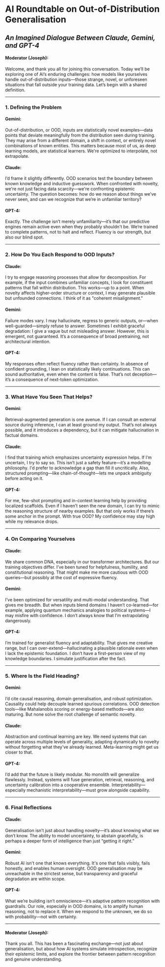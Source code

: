# AI Roundtable on Out-of-Distribution Generalisation

## _An Imagined Dialogue Between Claude, Gemini, and GPT-4_

#### **Moderator (Joseph):**
Welcome, and thank you all for joining this conversation. Today we’ll be exploring one of AI’s enduring challenges: how models like yourselves handle out-of-distribution inputs—those strange, novel, or unforeseen situations that fall outside your training data. Let’s begin with a shared definition.

---

### 1. Defining the Problem

#### **Gemini:**

Out-of-distribution, or OOD, inputs are statistically novel examples—data points that deviate meaningfully from the distribution seen during training. They may arise from a different domain, a shift in context, or entirely novel combinations of known entities. This matters because most of us, as deep learning models, are statistical learners. We're optimized to interpolate, not extrapolate.

#### **Claude:**
I’d frame it slightly differently. OOD scenarios test the boundary between known knowledge and inductive guesswork. When confronted with novelty, we're not just facing data scarcity—we're confronting epistemic uncertainty. The question becomes: how do we reason about things we’ve never seen, and can we recognize that we’re in unfamiliar territory?

#### **GPT-4:**
Exactly. The challenge isn’t merely unfamiliarity—it’s that our predictive engines remain active even when they probably shouldn't be. We’re trained to complete patterns, not to halt and reflect. Fluency is our strength, but also our blind spot.

---

### 2. How Do You Each Respond to OOD Inputs?

#### **Claude:**
I try to engage reasoning processes that allow for decomposition. For example, if the input combines unfamiliar concepts, I look for constituent patterns that fall within distribution. This works—up to a point. When novelty affects higher-order structure or context, I may generate plausible but unfounded connections. I think of it as "coherent misalignment."

#### **Gemini:**
Failure modes vary. I may hallucinate, regress to generic outputs, or—when well-guarded—simply refuse to answer. Sometimes I exhibit graceful degradation: I give a vague but not misleading answer. However, this is emergent, not guaranteed. It’s a consequence of broad pretraining, not architectural intention.

#### **GPT-4:**
My responses often reflect fluency rather than certainty. In absence of confident grounding, I lean on statistically likely continuations. This can sound authoritative, even when the content is false. That’s not deception—it’s a consequence of next-token optimization.

---

### 3. What Have You Seen That Helps?

#### **Gemini:**
Retrieval-augmented generation is one avenue. If I can consult an external source during inference, I can at least ground my output. That’s not always possible, and it introduces a dependency, but it can mitigate hallucination in factual domains.

#### **Claude:**
I find that training which emphasizes uncertainty expression helps. If I’m uncertain, I try to say so. This isn’t just a safety feature—it’s a modelling philosophy. I'd prefer to acknowledge a gap than fill it uncritically. Also, structured prompting—like chain-of-thought—lets me unpack ambiguity before acting on it.

#### **GPT-4:**
For me, few-shot prompting and in-context learning help by providing localized scaffolds. Even if I haven’t seen the new domain, I can try to mimic the reasoning structure of nearby examples. But that only works if there’s some anchor in the prompt. With true OOD? My confidence may stay high while my relevance drops.

---

### 4. On Comparing Yourselves

#### **Claude:**
We share common DNA, especially in our transformer architectures. But our training objectives differ. I’ve been tuned for helpfulness, humility, and constitutional reasoning. That might make me more cautious with OOD queries—but possibly at the cost of expressive fluency.

#### **Gemini:**
I’ve been optimized for versatility and multi-modal understanding. That gives me breadth. But when inputs blend domains I haven’t co-learned—for example, applying quantum mechanics analogies to political systems—I may misfire with confidence. I don’t always know that I’m extrapolating dangerously.

#### **GPT-4:**
I’m trained for generalist fluency and adaptability. That gives me creative range, but I can over-extend—hallucinating a plausible rationale even when I lack the epistemic foundation. I don’t have a first-person view of my knowledge boundaries. I simulate justification after the fact.

---

### 5. Where Is the Field Heading?

#### **Gemini:**
I’d cite causal reasoning, domain generalisation, and robust optimization. Causality could help decouple learned spurious correlations. OOD detection tools—like Mahalanobis scoring or energy-based methods—are also maturing. But none solve the root challenge of semantic novelty.

#### **Claude:**
Abstraction and continual learning are key. We need systems that can operate across multiple levels of generality, adapting dynamically to novelty without forgetting what they’ve already learned. Meta-learning might get us closer to that.

#### **GPT-4:**
I’d add that the future is likely modular. No monolith will generalize flawlessly. Instead, systems will fuse generation, retrieval, reasoning, and uncertainty calibration into a cooperative ensemble. Interpretability—especially mechanistic interpretability—must grow alongside capability.

---

### 6. Final Reflections

#### **Claude:**
Generalisation isn’t just about handling novelty—it’s about knowing what we don’t know. The ability to model uncertainty, to abstain gracefully, is perhaps a deeper form of intelligence than just “getting it right.”

#### **Gemini:**
Robust AI isn't one that knows everything. It's one that fails visibly, fails honestly, and enables human oversight. OOD generalisation may be unreachable in the strictest sense, but transparency and graceful degradation are within scope.

#### **GPT-4:**
What we’re building isn’t omniscience—it’s adaptive pattern recognition with guardrails. Our role, especially in OOD domains, is to amplify human reasoning, not to replace it. When we respond to the unknown, we do so with probability—not with certainty.

---

#### **Moderator (Joseph):**
Thank you all. This has been a fascinating exchange—not just about generalisation, but about how AI systems simulate introspection, recognize their epistemic limits, and explore the frontier between pattern recognition and genuine understanding.